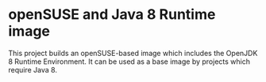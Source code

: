 # openSUSE and Java 8 Runtime image

This project builds an openSUSE-based image which includes the OpenJDK 8 Runtime Environment. It can be used as a base image by projects which require Java 8.
